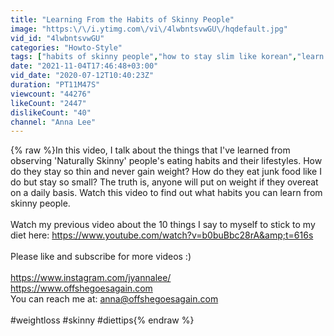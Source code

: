 ```yaml
---
title: "Learning From the Habits of Skinny People"
image: "https:\/\/i.ytimg.com\/vi\/4lwbntsvwGU\/hqdefault.jpg"
vid_id: "4lwbntsvwGU"
categories: "Howto-Style"
tags: ["habits of skinny people","how to stay slim like korean","learn from skinny people"]
date: "2021-11-04T17:46:48+03:00"
vid_date: "2020-07-12T10:40:23Z"
duration: "PT11M47S"
viewcount: "44276"
likeCount: "2447"
dislikeCount: "40"
channel: "Anna Lee"
---
```

{% raw %}In this video, I talk about the things that I've learned from observing 'Naturally Skinny' people's eating habits and their lifestyles. How do they stay so thin and never gain weight? How do they eat junk food like I do but stay so small? The truth is, anyone will put on weight if they overeat on a daily basis. Watch this video to find out what habits you can learn from skinny people. <br /><br />Watch my previous video about the 10 things I say to myself to stick to my diet here: <a rel="nofollow" target="blank" href="https://www.youtube.com/watch?v=b0buBbc28rA&amp;t=616s">https://www.youtube.com/watch?v=b0buBbc28rA&amp;t=616s</a><br /><br />Please like and subscribe for more videos :)<br /><br /><a rel="nofollow" target="blank" href="https://www.instagram.com/jyannalee/">https://www.instagram.com/jyannalee/</a><br /><a rel="nofollow" target="blank" href="https://www.offshegoesagain.com">https://www.offshegoesagain.com</a><br />You can reach me at: anna@offshegoesagain.com<br /><br />#weightloss #skinny #diettips{% endraw %}
